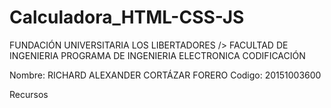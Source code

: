 # Calculadora_HTML-CSS-JS

FUNDACIÓN UNIVERSITARIA LOS LIBERTADORES />
FACULTAD DE INGENIERIA
PROGRAMA DE INGENIERIA ELECTRONICA
CODIFICACIÓN

Nombre: RICHARD ALEXANDER CORTÁZAR FORERO
Codigo: 20151003600

Recursos
